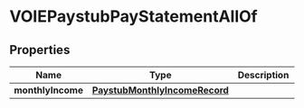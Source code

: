 

# VOIEPaystubPayStatementAllOf


## Properties

| Name | Type | Description | Notes |
|------------ | ------------- | ------------- | -------------|
|**monthlyIncome** | [**PaystubMonthlyIncomeRecord**](PaystubMonthlyIncomeRecord.md) |  |  [optional] |



